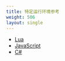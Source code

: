 ```yaml
---
title: 特定运行环境参考
weight: 506
layout: single
---
```


- [Lua](/docs/scripting-reference/runtimes/lua)
- [JavaScript](/docs/scripting-reference/runtimes/javascript)
- [C#](/docs/scripting-reference/runtimes/csharp)
